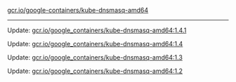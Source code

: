 [gcr.io/google-containers/kube-dnsmasq-amd64](https://hub.docker.com/r/cruse/kube-dnsmasq-amd64/tags/) 

----
Update: [gcr.io/google_containers/kube-dnsmasq-amd64:1.4.1](https://hub.docker.com/r/cruse/kube-dnsmasq-amd64/tags/)

Update: [gcr.io/google_containers/kube-dnsmasq-amd64:1.4](https://hub.docker.com/r/cruse/kube-dnsmasq-amd64/tags/)

Update: [gcr.io/google_containers/kube-dnsmasq-amd64:1.3](https://hub.docker.com/r/cruse/kube-dnsmasq-amd64/tags/)

Update: [gcr.io/google_containers/kube-dnsmasq-amd64:1.2](https://hub.docker.com/r/cruse/kube-dnsmasq-amd64/tags/)

